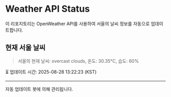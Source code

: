 
# Weather API Status

이 리포지토리는 OpenWeather API를 사용하여 서울의 날씨 정보를 자동으로 업데이트합니다.

## 현재 서울 날씨
> 서울의 현재 날씨: overcast clouds, 온도: 30.35°C, 습도: 60%

⏳ 업데이트 시간: 2025-08-28 13:22:23 (KST)

---
자동 업데이트 봇에 의해 관리됩니다.
